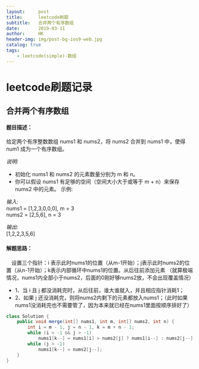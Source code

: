 ```yaml
---
layout:     post
title:      leetcode刷题
subtitle:   合并两个有序数组
date:       2019-03-11
author:     HK
header-img: img/post-bg-ios9-web.jpg
catalog: true
tags:
    - leetcode(simple)-数组
---
```

# leetcode刷题记录
## 合并两个有序数组

#### 题目描述：
给定两个有序整数数组 nums1 和 nums2，将 nums2 合并到 nums1 中，使得 num1 成为一个有序数组。

*说明:*

* 初始化 nums1 和 nums2 的元素数量分别为 m 和 n。
* 你可以假设 nums1 有足够的空间（空间大小大于或等于 m + n）来保存 nums2 中的元素。
示例:

*输入:*<br>
nums1 = [1,2,3,0,0,0], m = 3 <br>
nums2 = [2,5,6],       n = 3<br>

*输出:*<br> [1,2,2,3,5,6]

#### 解题思路：
　设置三个指针：i 表示此时nums1的位置（从m-1开始）；j表示此时nums2的位置（从n-1开始）；k表示内部循环中nums1的位置。从后往前添加元素
 （就算极端情况，nums1内全部小于nums2，后面的0刚好够nums2放，不会出现覆盖情况）

* 1、当 i 且 j 都没消耗完时，从后往前，谁大谁就入，并且相应指针消耗1；<br>
* 2、如果 j 还没消耗完，则将nums2内剩下的元素都放入nums1；（此时如果nums1没消耗完也不需要管了，因为本来就已经在nums1里面按顺序排好了）<br>
```java
class Solution {
    public void merge(int[] nums1, int m, int[] nums2, int n) {
        int i = m - 1, j = n - 1, k = m + n - 1;
        while (i > -1 && j > -1)
            nums1[k--] = nums1[i] > nums2[j] ? nums1[i--] : nums2[j--];
        while (j > -1)
            nums1[k--] = nums2[j--];
    }
}
```
